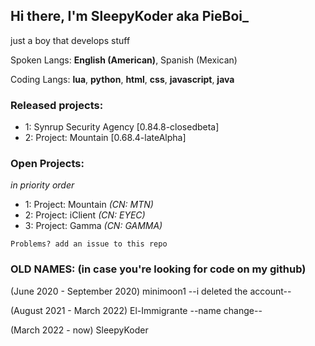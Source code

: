 Hi there, I'm SleepyKoder aka PieBoi_
-----------------------------------------
just a boy that develops stuff

Spoken Langs: 
**English (American)**,
Spanish (Mexican)

Coding Langs:
**lua**,
**python**,
**html**,
**css**,
**javascript**,
**java**

### Released projects:
- 1: Synrup Security Agency [0.84.8-closedbeta]
- 2: Project: Mountain [0.68.4-lateAlpha]
### Open Projects:
*in priority order*
- 1: Project: Mountain *(CN: MTN)*
- 2: Project: iClient *(CN: EYEC)*
- 3: Project: Gamma *(CN: GAMMA)*

`Problems? add an issue to this repo`

### OLD NAMES: (in case you're looking for code on my github)

(June 2020 - September 2020) minimoon1
--i deleted the account--

(August 2021 - March 2022) El-Immigrante
--name change--

(March 2022 - now) SleepyKoder
